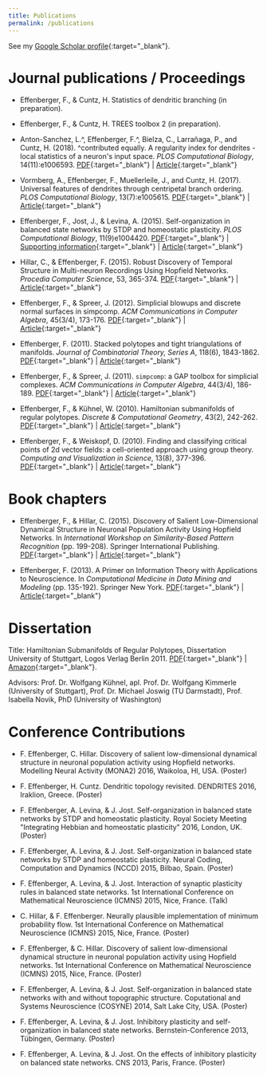 ```yaml
---
title: Publications
permalink: /publications
---
```


See my [Google Scholar profile](https://scholar.google.de/citations?user=IpKlv7kAAAAJ){:target="_blank"}.

# Journal publications / Proceedings

* Effenberger, F., & Cuntz, H.
  Statistics of dendritic branching (in preparation).

* Effenberger, F., & Cuntz, H.
  TREES toolbox 2 (in preparation).

* Anton-Sanchez, L.^, Effenberger, F.^, Bielza, C., Larrañaga, P., and Cuntz, H. (2018). ^contributed equally. A regularity index for dendrites - local statistics of a neuron's input space. *PLOS Computational Biology*, 14(11):e1006593. 
  [PDF](/files/aeblc_regularity_plocb_2017.pdf){:target="_blank"} | 
  [Article](https://journals.plos.org/ploscompbiol/article?id=10.1371/journal.pcbi.1006593){:target="_blank"}

* Vormberg, A., Effenberger, F., Muellerleile, J., and Cuntz, H. (2017). Universal features of dendrites through centripetal branch ordering.
*PLOS Computational Biology*, 13(7):e1005615. 
  [PDF](/files/vemc_centripetal_plocb_2017.pdf){:target="_blank"} | 
  [Article](https://journals.plos.org/ploscompbiol/article?id=10.1371/journal.pcbi.1005615){:target="_blank"}

* Effenberger, F., Jost, J., & Levina, A. (2015).
  Self-organization in balanced state networks by STDP and homeostatic plasticity.
  *PLOS Computational Biology*, 11(9)e1004420. 
  [PDF](/files/ejl_selforg_plocb_2015.pdf){:target="_blank"} | 
  [Supporting information](/files/ejl_selforg_plocb_2015_supp.pdf){:target="_blank"} | 
  [Article](http://journals.plos.org/ploscompbiol/article?id=10.1371/journal.pcbi.1004420){:target="_blank"}

* Hillar, C., & Effenberger, F. (2015).
  Robust Discovery of Temporal Structure in Multi-neuron Recordings Using Hopfield Networks.
  *Procedia Computer Science*, 53, 365-374.
  [PDF](/files/he_structure_INNS_2015.pdf){:target="_blank"} | 
  [Article](http://www.sciencedirect.com/science/article/pii/S1877050915018165){:target="_blank"}
  
* Effenberger, F., & Spreer, J. (2012).
  Simplicial blowups and discrete normal surfaces in simpcomp.
  *ACM Communications in Computer Algebra*, 45(3/4), 173-176.
  [PDF](/files/es_blowup_issac_2012.pdf){:target="_blank"} | 
  [Article](http://dl.acm.org/citation.cfm?id=2110176){:target="_blank"}
  
* Effenberger, F. (2011).
  Stacked polytopes and tight triangulations of manifolds.
  *Journal of Combinatorial Theory, Series A*, 118(6), 1843-1862.
  [PDF](/files/e_stacked_jcta_2011.pdf){:target="_blank"} | 
  [Article](http://www.sciencedirect.com/science/article/pii/S0097316511000537){:target="_blank"}
  
* Effenberger, F., & Spreer, J. (2011).
  `simpcomp`: a GAP toolbox for simplicial complexes.
  *ACM Communications in Computer Algebra*, 44(3/4), 186-189.
  [PDF](/files/e_simpcomp_issac_2011.pdf){:target="_blank"} | 
  [Article](http://dl.acm.org/citation.cfm?id=1940516){:target="_blank"}

* Effenberger, F., & Kühnel, W. (2010).
  Hamiltonian submanifolds of regular polytopes. 
  *Discrete & Computational Geometry*, 43(2), 242-262.
  [PDF](/files/ek_hamiltonian_dcg_2010.pdf){:target="_blank"} | 
  [Article](http://link.springer.com/article/10.1007/s00454-009-9151-9){:target="_blank"}
  
* Effenberger, F., & Weiskopf, D. (2010).
  Finding and classifying critical points of 2d vector fields: a cell-oriented approach using group theory. 
  *Computing and Visualization in Science*, 13(8), 377-396.
  [PDF](/files/ew_critical_cvs_2010.pdf){:target="_blank"} | 
  [Article](http://link.springer.com/article/10.1007/s00791-011-0152-x){:target="_blank"}
    

# Book chapters

* Effenberger, F., & Hillar, C. (2015).
  Discovery of Salient Low-Dimensional Dynamical Structure in Neuronal Population Activity Using Hopfield Networks.
  In *International Workshop on Similarity-Based Pattern Recognition* (pp. 199-208). Springer International Publishing. 
  [PDF](/files/eh_salient_simbad_2015.pdf){:target="_blank"} | 
  [Article](http://link.springer.com/chapter/10.1007/978-3-319-24261-3_16){:target="_blank"}

* Effenberger, F. (2013).
  A Primer on Information Theory with Applications to Neuroscience.
  In *Computational Medicine in Data Mining and Modeling* (pp. 135-192). Springer New York.
  [PDF](/files/e_primer_2013.pdf){:target="_blank"} | 
  [Article](http://link.springer.com/chapter/10.1007/978-1-4614-8785-2_5){:target="_blank"}


# Dissertation

Title: Hamiltonian Submanifolds of Regular Polytopes, Dissertation University of Stuttgart, Logos Verlag Berlin 2011.
[PDF](/files/dissertation_effenberger.pdf){:target="_blank"} |
[Amazon](https://www.amazon.de/Hamiltonian-submanifolds-regular-polytopes-Effenberger/dp/3832527583/){:target="_blank"}.

Advisors: Prof. Dr. Wolfgang Kühnel, apl. Prof. Dr. Wolfgang Kimmerle (University of Stuttgart), Prof. Dr. Michael Joswig (TU Darmstadt), Prof. Isabella Novik, PhD (University of Washington)


# Conference Contributions

* F. Effenberger, C. Hillar.
  Discovery of salient low-dimensional dynamical structure in neuronal population activity using Hopfield networks.
  Modelling Neural Activity (MONA2) 2016, Waikoloa, HI, USA. (Poster)

* F. Effenberger, H. Cuntz.
  Dendritic topology revisited.
  DENDRITES 2016, Iraklion, Greece. (Poster)

* F. Effenberger, A. Levina, & J. Jost. 
  Self-organization in balanced state networks by STDP and homeostatic plasticity.
  Royal Society Meeting "Integrating Hebbian and homeostatic plasticity" 2016, London, UK. (Poster)

* F. Effenberger, A. Levina, & J. Jost. 
  Self-organization in balanced state networks by STDP and homeostatic plasticity.
  Neural Coding, Computation and Dynamics (NCCD) 2015, Bilbao, Spain. (Poster)

* F. Effenberger, A. Levina, & J. Jost.
  Interaction of synaptic plasticity rules in balanced state networks.
  1st International Conference on Mathematical Neuroscience (ICMNS) 2015, Nice, France. (Talk)

* C. Hillar, & F. Effenberger. Neurally plausible implementation of minimum probability flow.
  1st International Conference on Mathematical Neuroscience (ICMNS) 2015, Nice, France. (Poster)

* F. Effenberger, & C. Hillar.
  Discovery of salient low-dimensional dynamical structure in neuronal population activity using Hopfield networks.
  1st International Conference on Mathematical Neuroscience (ICMNS) 2015, Nice, France. (Poster)

* F. Effenberger, A. Levina, & J. Jost.
  Self-organization in balanced state networks with and without topographic structure.
  Coputational and Systems Neuroscience (COSYNE) 2014, Salt Lake City, USA. (Poster)
    
* F. Effenberger, A. Levina, & J. Jost.
  Inhibitory plasticity and self-organization in balanced state networks.
  Bernstein-Conference 2013, Tübingen, Germany. (Poster)
    
* F. Effenberger, A. Levina, & J. Jost.
  On the effects of inhibitory plasticity on balanced state networks.
  CNS 2013, Paris, France. (Poster)

